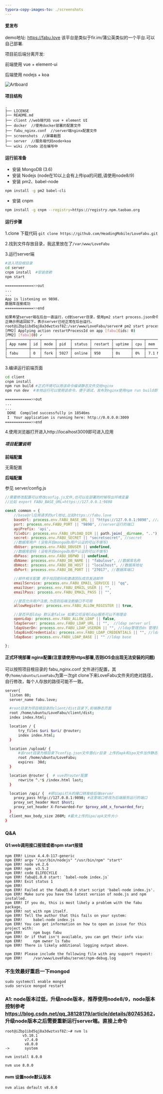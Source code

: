 ```yaml
---
typora-copy-images-to: ./screenshots
---
```


#### 爱发布

demo地址: https://fabu.love
该平台是类似于fir.im/蒲公英类似的一个平台.可以自己部署.



项目前后端分离开发:

前端使用 vue + element-ui

后端使用 nodejs + koa

![Artboard](./screenshots/Artboard.png)

#### 项目结构

```
.
├── LICENSE
├── README.md
├── client //web端代码 vue + element UI
├── docker  //使用docker部署的配置文件
├── fabu_nginx.conf  //server端nginx配置文件
├── screenshots  //屏幕截图
├── server  //服务端代码node+koa
└── wiki //todo 还在编写中
```



#### 运行前准备

* 安装 MongoDB (3.6)
* 安装 Nodejs (node在10以上会有上传ipa的问题,请使用node8/9)
* 安装 pm2、babel-node

```bash
npm install -g pm2 babel-cli
```

* 安装 cnpm

```bash
npm install -g cnpm --registry=https://registry.npm.taobao.org
```

#### 运行步骤

1.clone 下载代码 `git clone https://github.com/HeadingMobile/LoveFabu.git`

2.找到文件存放目录，我这里放在了```/var/www/LoveFabu```

3.运行server端

```bash
#进入项目根目录
cd server
cnpm install  #安装依赖
npm start

=============>>out
...
...
App is listening on 9898.
数据库连接成功
=============>>end

如果希望server端在后台一直运行，cd到server目录，使用pm2 start process.json命令即可。
正确示例返回如下，表示server已经正常在后台运行。
root@iZbp1ibd5qj8a3dwztxsf8Z:/var/www/LoveFabu/server# pm2 start process.json
[PM2] Applying action restartProcessId on app [fabu](ids: 0)
[PM2] [fabu](0) ✓
┌──────────┬────┬──────┬──────┬────────┬─────────┬────────┬─────┬──────────┬──────┬──────────┐
│ App name │ id │ mode │ pid  │ status │ restart │ uptime │ cpu │ mem      │ user │ watching │
├──────────┼────┼──────┼──────┼────────┼─────────┼────────┼─────┼──────────┼──────┼──────────┤
│ fabu     │ 0  │ fork │ 5927 │ online │ 950     │ 0s     │ 0%  │ 7.1 MB   │ root │ enabled  │
└──────────┴────┴──────┴──────┴────────┴─────────┴────────┴─────┴──────────┴──────┴──────────┘
```

3.编译运行前端页面

```Bash
cd client
cnpm install
npm run build #正式环境可以用该命令编译静态文件交给nginx
npm run dev  #本地运行可以使用该命令，便于调试，发布到nginx使用npm run build即可，这是一个可选的命令。

============>>out
...
...
 DONE  Compiled successfully in 18546ms                                                
 I  Your application is running here: http://0.0.0.0:3009
============>>end
```

4.使用浏览器打开进入http://localhost3009即可进入应用



##### 项目配置说明

**前端配置**

无需配置

**后端配置**

参见 server/config.js

```javascript
//需要修改配置可以修改config.js文件,也可以在部署的时候导出环境变量
//比如 export FABU_BASE_URL=https://127.0.0.1:9898

const common = {
    //baseUrl应用请求的url地址,比如https://fabu.love
    baseUrl: process.env.FABU_BASE_URL || "https://127.0.0.1:9898", //部署到服务器上https://127.0.0.1:9898改为自己服务器地址(或者域名)+nginx开放的端口。
    port: process.env.FABU_PORT || "9898", //server运行的端口
    apiPrefix: 'api',
    fileDir: process.env.FABU_UPLOAD_DIR || path.join(__dirname, ".."), //上传文件的存放目录
    secret: process.env.FABU_SECRET || "secretsecret", //secret
    //数据库用户 (没有开启mongodb用户认证的可以不填写)
    dbUser: process.env.FABU_DBUSER || undefined,  
    //数据库密码 (没有开启mongodb用户认证的可以不填写)
    dbPass: process.env.FABU_DBPWD || undefined,  
    dbName: process.env.FABU_DB_NAME || "fabulove", //数据库名称
    dbHost: process.env.FABU_DB_HOST || "localhost", //数据库地址
    dbPort: process.env.FABU_DB_PORT || "27017", //数据库端口
	
    //邮件相关配置 用于找回密码和邀请团队成员发送邮件
    emailService: process.env.FABU_EMAIL_SERVICE || "qq", 
    emailUser: process.env.FABU_EMAIL_USER || "", 
    emailPass: process.env.FABU_EMAIL_PASS || "",

    //是否允许用户注册,为否则后端注册接口不可用
    allowRegister: process.env.FABU_ALLOW_REGISTER || true, 

    //是否开启ldap 默认是false 如果公司没有ldap服务可以不用理会
    openLdap: process.env.FABU_ALLOW_LDAP || false, 
    ldapServer: process.env.FABU_LDAP_URL || "",  //ldap server url
    ldapUserDn: process.env.FABU_LDAP_USERDN || "", //ldap管理员dn 管理员用户名
    ldapBindCredentials: process.env.FABU_LDAP_CREDENTIALS || "", //ldap管理员密码
    ldapBase: process.env.FABU_LDAP_BASE || "" //ldap base

};
```





#### 正式环境部署 nginx配置(注意请使用https部署,否则iOS会出现无法安装的问题)

可以按照项目根目录的 fabu_nginx.conf 文件进行配置，其中`/home/ubuntu/LoveFabu`为第一次git clone下来LoveFabu文件夹的绝对路径，自行修改，每个人存放的路径可能不一致。

```bash
server{
  listen 80;
  server_name fabu.love;

  #root目录为项目根目录的client/dist目录下,前端静态页面
  root /home/ubuntu/LoveFabu/client/dist;
  index index.html;

  location / {
      try_files $uri $uri/ @router;
      index index.html;
  }

  location /upload/ {
      #该root目录为根目录下config.json文件里dir目录 上传的apk和ipa文件当作静态文件处理
      root /home/ubuntu/LoveFabu;
      expires  30d;
  }

  location @router {  # vue的router配置
      rewrite ^.*$ /index.html last;
  }

  location /api/ {  #把以api打头的接口转发给后端server
    proxy_pass http://127.0.0.1:9898; #这里端口修改为后端服务运行的端口
    proxy_set_header Host $host;
    proxy_set_header X-Forwarded-For $proxy_add_x_forwarded_for;
  }
  client_max_body_size 208M; #最大上传的ipa/apk文件大小
}
```
### Q&A
#### Q1:web调用接口报错或者npm start报错

```
npm ERR! Linux 4.4.0-117-generic
npm ERR! argv "/usr/bin/nodejs" "/usr/bin/npm" "start"
npm ERR! node v4.2.6
npm ERR! npm  v3.5.2
npm ERR! code ELIFECYCLE
npm ERR! fabu@1.0.0 start: `babel-node index.js`
npm ERR! Exit status 1
npm ERR! 
npm ERR! Failed at the fabu@1.0.0 start script 'babel-node index.js'.
npm ERR! Make sure you have the latest version of node.js and npm installed.
npm ERR! If you do, this is most likely a problem with the fabu package,
npm ERR! not with npm itself.
npm ERR! Tell the author that this fails on your system:
npm ERR!     babel-node index.js
npm ERR! You can get information on how to open an issue for this project with:
npm ERR!     npm bugs fabu
npm ERR! Or if that isn't available, you can get their info via:
npm ERR!     npm owner ls fabu
npm ERR! There is likely additional logging output above.

npm ERR! Please include the following file with any support request:
npm ERR!     /var/www/LoveFabu/server/npm-debug.log

```

### 不生效最好重启一下mongod

```
sudo systemctl enable mongod
sudo service mongod restart
```

### A1: node版本过低，升级node版本，推荐使用node8/9，node版本控制参考 <https://blog.csdn.net/qq_38128179/article/details/80745362>， 升级node版本之后需要重新运行server端。直接上命令
```
root@iZbp1ibd5qj8a3dwztxsf8Z:~# nvm ls
        v5.10.1
         v7.4.0
         v8.0.0
->       system
```
```
nvm install 8.0.0
```
```
nvm use 8.0.0
```
#### nvm 设置node默认版本

```
nvm alias default v8.0.0
```



